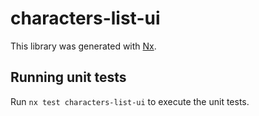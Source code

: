 # characters-list-ui

This library was generated with [Nx](https://nx.dev).

## Running unit tests

Run `nx test characters-list-ui` to execute the unit tests.
